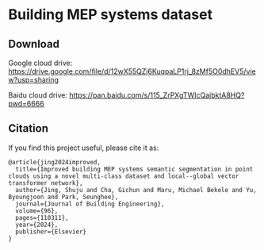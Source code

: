 #  Building MEP systems dataset

## Download 

Google cloud drive: https://drive.google.com/file/d/12wX55QZj6KuqpaLP1rj_8zMf5O0dhEV5/view?usp=sharing 

Baidu cloud drive: https://pan.baidu.com/s/115_ZrPXgTWIcQaibktA8HQ?pwd=6666 



## Citation

If you find this project useful, please cite it as:

```
@article{jing2024improved,
  title={Improved building MEP systems semantic segmentation in point clouds using a novel multi-class dataset and local--global vector transformer network},
  author={Jing, Shuju and Cha, Gichun and Maru, Michael Bekele and Yu, Byoungjoon and Park, Seunghee},
  journal={Journal of Building Engineering},
  volume={96},
  pages={110311},
  year={2024},
  publisher={Elsevier}
}
```
